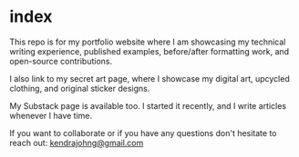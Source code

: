 # index

This repo is for my portfolio website where I am showcasing my technical writing experience, published examples, before/after formatting work, and open-source contributions.

I also link to my secret art page, where I showcase my digital art, upcycled clothing, and original sticker designs.

My Substack page is available too. I started it recently, and I write articles whenever I have time.

If you want to collaborate or if you have any questions don't hesitate to reach out: kendrajohng@gmail.com
